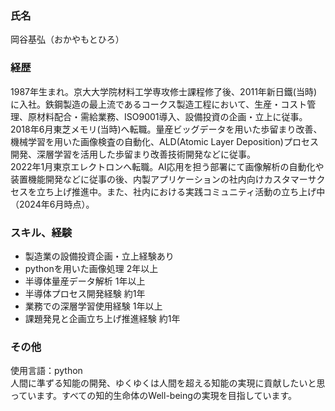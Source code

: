 
<!---
moro-qq82/moro-qq82 is a ✨ special ✨ repository because its `README.md` (this file) appears on your GitHub profile.
You can click the Preview link to take a look at your changes.
--->

### 氏名
岡谷基弘（おかやもとひろ）

### 経歴
1987年生まれ。京大大学院材料工学専攻修士課程修了後、2011年新日鐵(当時)に入社。鉄鋼製造の最上流であるコークス製造工程において、生産・コスト管理、原材料配合・需給業務、ISO9001導入、設備投資の企画・立上に従事。   
2018年6月東芝メモリ(当時)へ転職。量産ビッグデータを用いた歩留まり改善、機械学習を用いた画像検査の自動化、ALD(Atomic Layer Deposition)プロセス開発、深層学習を活用した歩留まり改善技術開発などに従事。  
2022年1月東京エレクトロンへ転職。AI応用を担う部署にて画像解析の自動化や装置機能開発などに従事の後、内製アプリケーションの社内向けカスタマーサクセスを立ち上げ推進中。また、社内における実践コミュニティ活動の立ち上げ中（2024年6月時点）。
 
### スキル、経験
* 製造業の設備投資企画・立上経験あり
* pythonを用いた画像処理 2年以上
* 半導体量産データ解析 1年以上
* 半導体プロセス開発経験 約1年
* 業務での深層学習使用経験 1年以上
* 課題発見と企画立ち上げ推進経験 約1年

### その他
使用言語：python  
人間に準ずる知能の開発、ゆくゆくは人間を超える知能の実現に貢献したいと思っています。すべての知的生命体のWell-beingの実現を目指しています。



